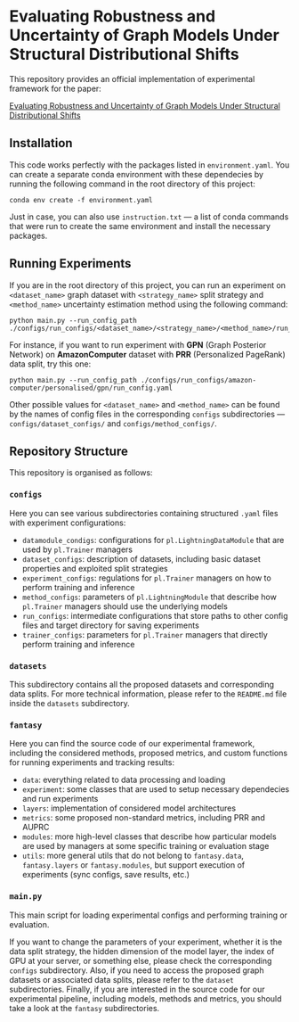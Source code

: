 # Evaluating Robustness and Uncertainty of Graph Models Under Structural Distributional Shifts

This repository provides an official implementation of experimental framework for the paper:

[Evaluating Robustness and Uncertainty of Graph Models Under Structural Distributional Shifts](https://openreview.net/forum?id=DKpQxerf8q)

## Installation

This code works perfectly with the packages listed in `environment.yaml`. You can create a separate conda environment with these dependecies by running the following command in the root directory of this project:
```
conda env create -f environment.yaml
```

Just in case, you can also use `instruction.txt` — a list of conda commands that were run to create the same environment and install the necessary packages.

## Running Experiments

If you are in the root directory of this project, you can run an experiment on `<dataset_name>` graph dataset with `<strategy_name>` split strategy and `<method_name>` uncertainty estimation method using the following command:
```
python main.py --run_config_path ./configs/run_configs/<dataset_name>/<strategy_name>/<method_name>/run_config.yaml
```

For instance, if you want to run experiment with **GPN** (Graph Posterior Network) on **AmazonComputer** dataset with **PRR** (Personalized PageRank) data split, try this one:
```
python main.py --run_config_path ./configs/run_configs/amazon-computer/personalised/gpn/run_config.yaml
```

Other possible values for `<dataset_name>` and `<method_name>` can be found by the names of config files in the corresponding `configs` subdirectories — `configs/dataset_configs/` and `configs/method_configs/`.

## Repository Structure

This repository is organised as follows:

### `configs`

Here you can see various subdirectories containing structured `.yaml` files with experiment configurations:
- `datamodule_condigs`: configurations for `pl.LightningDataModule` that are used by `pl.Trainer` managers
- `dataset_configs`: description of datasets, including basic dataset properties and exploited split strategies
- `experiment_configs`: regulations for `pl.Trainer` managers on how to perform training and inference
- `method_configs`: parameters of `pl.LightningModule` that describe how `pl.Trainer` managers should use the underlying models
- `run_configs`: intermediate configurations that store paths to other config files and target directory for saving experiments
- `trainer_configs`: parameters for `pl.Trainer` managers that directly perform training and inference

### `datasets`

This subdirectory contains all the proposed datasets and corresponding data splits. For more technical information, please refer to the `README.md` file inside the `datasets` subdirectory.

### `fantasy`

Here you can find the source code of our experimental framework, including the considered methods, proposed metrics, and custom functions for running experiments and tracking results:
- `data`: everything related to data processing and loading
- `experiment`: some classes that are used to setup necessary dependecies and run experiments
- `layers`: implementation of considered model architectures
- `metrics`: some proposed non-standard metrics, including PRR and AUPRC
- `modules`: more high-level classes that describe how particular models are used by managers at some specific training or evaluation stage
- `utils`: more general utils that do not belong to `fantasy.data`, `fantasy.layers` or `fantasy.modules`, but support execution of experiments (sync configs, save results, etc.)

### `main.py`

This main script for loading experimental configs and performing training or evaluation.

If you want to change the parameters of your experiment, whether it is the data split strategy, the hidden dimension of the model layer, the index of GPU at your server, or something else, please check the corresponding `configs` subdirectory. 
Also, if you need to access the proposed graph datasets or associated data splits, please refer to the `dataset` subdirectories. 
Finally, if you are interested in the source code for our experimental pipeline, including models, methods and metrics, you should take a look at the `fantasy` subdirectories.
